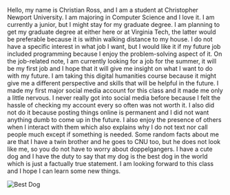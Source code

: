 Hello, my name is Christian Ross, and I am a student at Christopher Newport University. I am majoring in Computer Science and I love it. I am currently a junior, but I might stay
for my graduate degree. I am planning to get my graduate degree at either here or at Virginia Tech, the latter would be preferable because it is within walking distance to my house. I do not have a specific interest in what job I want, but I would like it if my future job included programming because I enjoy the problem-solving aspect of it. On the
job-related note, I am currently looking for a job for the summer, it will be my first job and I hope that it will give me insight on what I want to do with my future.
I am taking this digital humanities course because it might give me a different perspective and skills that will be helpful in the future. I made my first major social media
account for this class and it made me only a little nervous. I never really got into social media before because I felt the hassle of checking my account every so often was
not worth it. I also did not do it because posting things online is permanent and I did not want anything dumb to come up in the future. I also enjoy the presence of others
when I interact with them which also explains why I do not text nor call people much except if something is needed. Some random facts about me are that I have a twin brother
and he goes to CNU too, but he does not look like me, so you do not have to worry about doppelgangers. I have a cute dog and I have the duty to say that my dog is the best dog
in the world which is just a factually true statement. I am looking forward to this class and I hope I can learn some new things.


![Best Dog][Dog]

[Dog]: https://christianross18.github.io/blogs/images/V__572C.jpg
